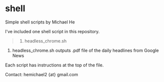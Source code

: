 # shell
Simple shell scripts by Michael He

I've included one shell script in this repository.

> 1. headless_chrome.sh

1. headless_chrome.sh outputs .pdf file of the daily headlines from Google News

Each script has instructions at the top of the file.

Contact: hemichael2 {at} gmail.com
